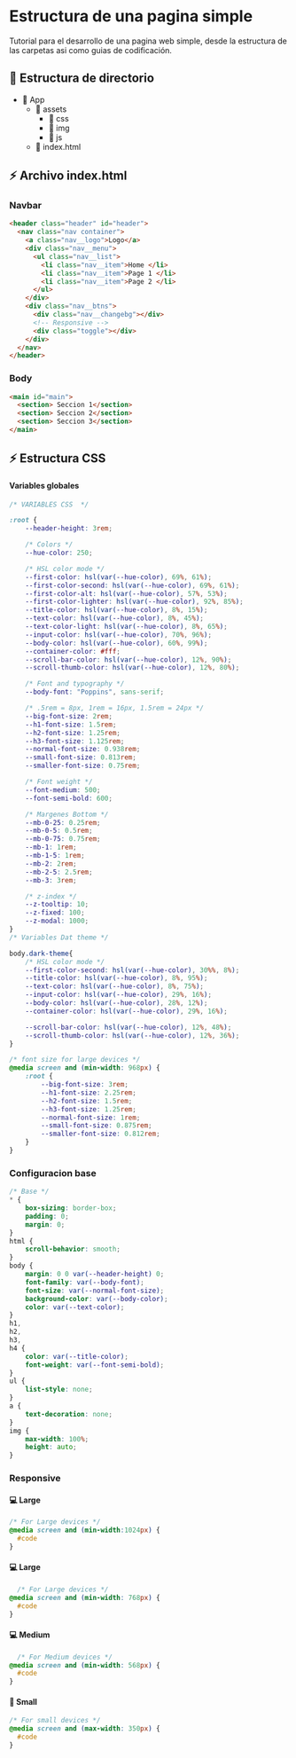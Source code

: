 # Estructura de una pagina simple
Tutorial para el desarrollo de una pagina web simple, desde la estructura de las carpetas asi como guias de codificación.
## :file_folder: Estructura de directorio
* :open_file_folder: App
  * :open_file_folder: assets
    * :open_file_folder: css
    * :open_file_folder: img
    * :open_file_folder: js
  * :page_facing_up: index.html

## :zap: Archivo index.html
### Navbar
```html
<header class="header" id="header">
  <nav class="nav container">
    <a class="nav__logo">Logo</a>
    <div class="nav__menu">
      <ul class="nav__list">
        <li class="nav__item">Home </li>
        <li class="nav__item">Page 1 </li>
        <li class="nav__item">Page 2 </li>
      </ul>
    </div>
    <div class="nav__btns">
      <div class="nav__changebg"></div>
      <!-- Responsive -->
      <div class="toggle"></div>
    </div>
  </nav>
</header>
```
### Body
``` html
<main id="main">
  <section> Seccion 1</section>
  <section> Seccion 2</section>
  <section> Seccion 3</section>
</main>
```

## :zap: Estructura CSS
#### Variables globales
```css
/* VARIABLES CSS  */

:root {
	--header-height: 3rem;

	/* Colors */
	--hue-color: 250;

	/* HSL color mode */
	--first-color: hsl(var(--hue-color), 69%, 61%);
	--first-color-second: hsl(var(--hue-color), 69%, 61%);
	--first-color-alt: hsl(var(--hue-color), 57%, 53%);
	--first-color-lighter: hsl(var(--hue-color), 92%, 85%);
	--title-color: hsl(var(--hue-color), 8%, 15%);
	--text-color: hsl(var(--hue-color), 8%, 45%);
	--text-color-light: hsl(var(--hue-color), 8%, 65%);
	--input-color: hsl(var(--hue-color), 70%, 96%);
	--body-color: hsl(var(--hue-color), 60%, 99%);
	--container-color: #fff;
	--scroll-bar-color: hsl(var(--hue-color), 12%, 90%);
	--scroll-thumb-color: hsl(var(--hue-color), 12%, 80%);

	/* Font and typography */
	--body-font: "Poppins", sans-serif;

	/* .5rem = 8px, 1rem = 16px, 1.5rem = 24px */
	--big-font-size: 2rem;
	--h1-font-size: 1.5rem;
	--h2-font-size: 1.25rem;
	--h3-font-size: 1.125rem;
	--normal-font-size: 0.938rem;
	--small-font-size: 0.813rem;
	--smaller-font-size: 0.75rem;

	/* Font weight */
	--font-medium: 500;
	--font-semi-bold: 600;

	/* Margenes Bottom */
	--mb-0-25: 0.25rem;
	--mb-0-5: 0.5rem;
	--mb-0-75: 0.75rem;
	--mb-1: 1rem;
	--mb-1-5: 1rem;
	--mb-2: 2rem;
	--mb-2-5: 2.5rem;
	--mb-3: 3rem;

	/* z-index */
	--z-tooltip: 10;
	--z-fixed: 100;
	--z-modal: 1000;
}
/* Variables Dat theme */

body.dark-theme{
	/* HSL color mode */
	--first-color-second: hsl(var(--hue-color), 30%%, 8%);
	--title-color: hsl(var(--hue-color), 8%, 95%);
	--text-color: hsl(var(--hue-color), 8%, 75%);
	--input-color: hsl(var(--hue-color), 29%, 16%);
	--body-color: hsl(var(--hue-color), 28%, 12%);
	--container-color: hsl(var(--hue-color), 29%, 16%);

	--scroll-bar-color: hsl(var(--hue-color), 12%, 48%);
	--scroll-thumb-color: hsl(var(--hue-color), 12%, 36%);
}

/* font size for large devices */
@media screen and (min-width: 968px) {
	:root {
		--big-font-size: 3rem;
		--h1-font-size: 2.25rem;
		--h2-font-size: 1.5rem;
		--h3-font-size: 1.25rem;
		--normal-font-size: 1rem;
		--small-font-size: 0.875rem;
		--smaller-font-size: 0.812rem;
	}
}
```
### Configuracion base
``` css
/* Base */
* {
	box-sizing: border-box;
	padding: 0;
	margin: 0;
}
html {
	scroll-behavior: smooth;
}
body {
	margin: 0 0 var(--header-height) 0;
	font-family: var(--body-font);
	font-size: var(--normal-font-size);
	background-color: var(--body-color);
	color: var(--text-color);
}
h1,
h2,
h3,
h4 {
	color: var(--title-color);
	font-weight: var(--font-semi-bold);
}
ul {
	list-style: none;
}
a {
	text-decoration: none;
}
img {
	max-width: 100%;
	height: auto;
}
```
### Responsive
#### :computer: Large
```css
/* For Large devices */
@media screen and (min-width:1024px) {
  #code
}
```
#### :computer: Large
```css
  /* For Large devices */
@media screen and (min-width: 768px) {
  #code
}
```
#### :computer: Medium
```css
  /* For Medium devices */
@media screen and (min-width: 568px) {
  #code
}
```
#### :iphone: Small
```css
/* For small devices */
@media screen and (max-width: 350px) {
  #code
}
```
